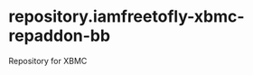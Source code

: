 repository.iamfreetofly-xbmc-repaddon-bb
========================================

Repository for XBMC
